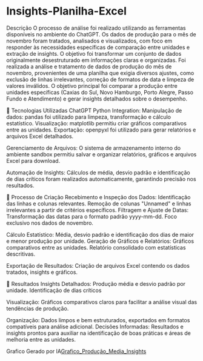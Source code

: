# Insights-Planilha-Excel

Descrição
O processo de análise foi realizado utilizando as ferramentas disponíveis no ambiente do ChatGPT. Os dados de produção para o mês de novembro foram tratados, analisados e visualizados, com foco em responder às necessidades específicas de comparação entre unidades e extração de insights. O objetivo foi transformar um conjunto de dados originalmente desestruturado em informações claras e organizadas.
Foi realizada a análise e tratamento de dados de produção do mês de novembro, provenientes de uma planilha que exigia diversos ajustes, como exclusão de linhas irrelevantes, correção de formatos de data e limpeza de valores inválidos. O objetivo principal foi comparar a produção entre unidades específicas (Caxias do Sul, Novo Hamburgo, Porto Alegre, Passo Fundo e Atendimento) e gerar insights detalhados sobre o desempenho.

🤖 Tecnologias Utilizadas
ChatGPT Python Integration:
Manipulação de dados: pandas foi utilizado para limpeza, transformação e cálculo estatístico.
Visualização: matplotlib permitiu criar gráficos comparativos entre as unidades.
Exportação: openpyxl foi utilizado para gerar relatórios e arquivos Excel detalhados.

Gerenciamento de Arquivos:
O sistema de armazenamento interno do ambiente sandbox permitiu salvar e organizar relatórios, gráficos e arquivos Excel para download.

Automação de Insights:
Cálculos de média, desvio padrão e identificação de dias críticos foram realizados automaticamente, garantindo precisão nos resultados.

🧐 Processo de Criação
Recebimento e Inspeção dos Dados:
Identificação das linhas e colunas relevantes.
Remoção de colunas "Unnamed" e linhas irrelevantes a partir de critérios específicos.
Filtragem e Ajuste de Datas:
Transformação das datas para o formato padrão yyyy-mm-dd.
Foco exclusivo nos dados de novembro.

Cálculo Estatístico:
Média, desvio padrão e identificação dos dias de maior e menor produção por unidade.
Geração de Gráficos e Relatórios:
Gráficos comparativos entre as unidades.
Relatório consolidado com estatísticas descritivas.

Exportação de Resultados:
Criação de arquivos Excel contendo os dados tratados, insights e gráficos.

🚀 Resultados
Insights Detalhados:
Produção média e desvio padrão por unidade.
Identificação de dias críticos

Visualização:
Gráficos comparativos claros para facilitar a análise visual das tendências de produção.

Organização:
Dados limpos e bem estruturados, exportados em formatos compatíveis para análise adicional.
Decisões Informadas:
Resultados e insights prontos para auxiliar na identificação de boas práticas e áreas de melhoria entre as unidades.

Grafico Gerado por IA[Grafico_Produção_Media_Insights](https://github.com/user-attachments/assets/bdcc6956-7679-49ca-a5ff-6aad8a7e307f)
